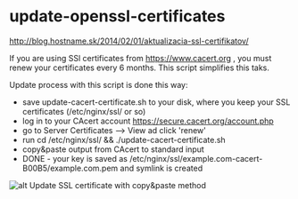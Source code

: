 update-openssl-certificates
===========================

http://blog.hostname.sk/2014/02/01/aktualizacia-ssl-certifikatov/

If you are using SSl certificates from https://www.cacert.org , you must renew your certificates every 6 months. This script simplifies this taks.

Update process with this script is done this way:

- save update-cacert-certificate.sh to your disk, where you keep your SSL certificates (/etc/nginx/ssl/ or so)
- log in to your CAcert account https://secure.cacert.org/account.php
- go to Server Certificates --> View ad click 'renew'
- run cd /etc/nginx/ssl/ && ./update-cacert-certificate.sh
- copy&paste output from CAcert to standard input
- DONE - your key is saved as /etc/nginx/ssl/example.com-cacert-B00B5/example.com.pem and symlink is created


![alt Update SSL certificate with copy&paste method](http://blog.hostname.sk/wp-content/uploads/2014/02/cacert-certificate-update-1.png)
